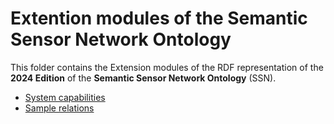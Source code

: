 # Extention modules of the Semantic Sensor Network Ontology

This folder contains the Extension modules of the RDF representation of the **2024 Edition** of the **Semantic Sensor Network Ontology** (SSN).

- [System capabilities](./ssn-system.ttl)
- [Sample relations](./sample-relations.ttl)
